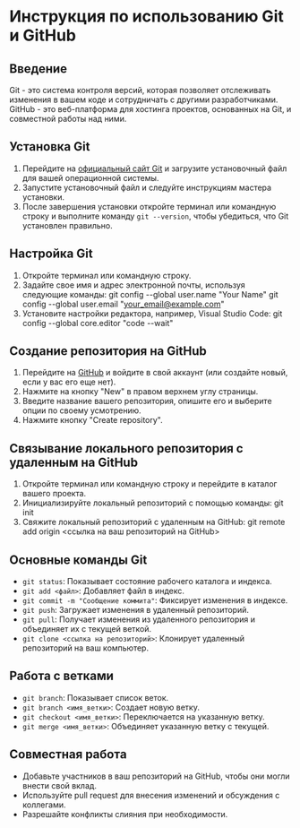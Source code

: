 # Инструкция по использованию Git и GitHub

## Введение

Git - это система контроля версий, которая позволяет отслеживать изменения в вашем коде и сотрудничать с другими разработчиками. GitHub - это веб-платформа для хостинга проектов, основанных на Git, и совместной работы над ними.

## Установка Git

1. Перейдите на [официальный сайт Git](https://git-scm.com/) и загрузите установочный файл для вашей операционной системы.
2. Запустите установочный файл и следуйте инструкциям мастера установки.
3. После завершения установки откройте терминал или командную строку и выполните команду `git --version`, чтобы убедиться, что Git установлен правильно.

## Настройка Git

1. Откройте терминал или командную строку.
2. Задайте свое имя и адрес электронной почты, используя следующие команды: git config --global user.name "Your Name" git config --global user.email "your_email@example.com"
3. Установите настройки редактора, например, Visual Studio Code: git config --global core.editor "code --wait"
## Создание репозитория на GitHub

1. Перейдите на [GitHub](https://github.com/) и войдите в свой аккаунт (или создайте новый, если у вас его еще нет).
2. Нажмите на кнопку "New" в правом верхнем углу страницы.
3. Введите название вашего репозитория, опишите его и выберите опции по своему усмотрению.
4. Нажмите кнопку "Create repository".

## Связывание локального репозитория с удаленным на GitHub

1. Откройте терминал или командную строку и перейдите в каталог вашего проекта.
2. Инициализируйте локальный репозиторий с помощью команды: git init
3. Свяжите локальный репозиторий с удаленным на GitHub: git remote add origin <ссылка на ваш репозиторий на GitHub>
## Основные команды Git

- `git status`: Показывает состояние рабочего каталога и индекса.
- `git add <файл>`: Добавляет файл в индекс.
- `git commit -m "Сообщение коммита"`: Фиксирует изменения в индексе.
- `git push`: Загружает изменения в удаленный репозиторий.
- `git pull`: Получает изменения из удаленного репозитория и объединяет их с текущей веткой.
- `git clone <ссылка на репозиторий>`: Клонирует удаленный репозиторий на ваш компьютер.

## Работа с ветками

- `git branch`: Показывает список веток.
- `git branch <имя_ветки>`: Создает новую ветку.
- `git checkout <имя_ветки>`: Переключается на указанную ветку.
- `git merge <имя_ветки>`: Объединяет указанную ветку с текущей.

## Совместная работа

- Добавьте участников в ваш репозиторий на GitHub, чтобы они могли внести свой вклад.
- Используйте pull request для внесения изменений и обсуждения с коллегами.
- Разрешайте конфликты слияния при необходимости.

